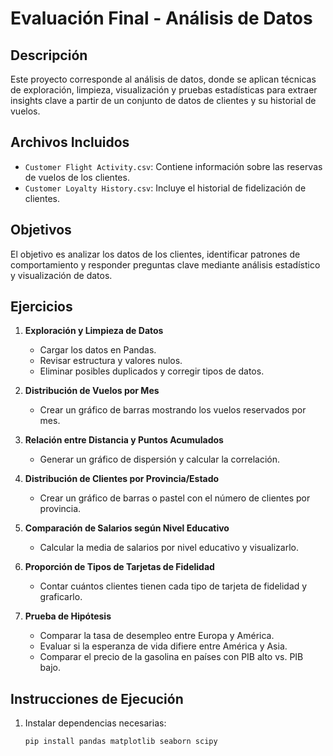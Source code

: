 # Evaluación Final - Análisis de Datos

## Descripción
Este proyecto corresponde al análisis de datos, donde se aplican técnicas de exploración, limpieza, visualización y pruebas estadísticas para extraer insights clave a partir de un conjunto de datos de clientes y su historial de vuelos.

## Archivos Incluidos
- `Customer Flight Activity.csv`: Contiene información sobre las reservas de vuelos de los clientes.
- `Customer Loyalty History.csv`: Incluye el historial de fidelización de clientes.

## Objetivos
El objetivo es analizar los datos de los clientes, identificar patrones de comportamiento y responder preguntas clave mediante análisis estadístico y visualización de datos.

## Ejercicios
1. **Exploración y Limpieza de Datos**
   - Cargar los datos en Pandas.
   - Revisar estructura y valores nulos.
   - Eliminar posibles duplicados y corregir tipos de datos.

2. **Distribución de Vuelos por Mes**
   - Crear un gráfico de barras mostrando los vuelos reservados por mes.

3. **Relación entre Distancia y Puntos Acumulados**
   - Generar un gráfico de dispersión y calcular la correlación.

4. **Distribución de Clientes por Provincia/Estado**
   - Crear un gráfico de barras o pastel con el número de clientes por provincia.

5. **Comparación de Salarios según Nivel Educativo**
   - Calcular la media de salarios por nivel educativo y visualizarlo.

6. **Proporción de Tipos de Tarjetas de Fidelidad**
   - Contar cuántos clientes tienen cada tipo de tarjeta de fidelidad y graficarlo.

7. **Prueba de Hipótesis**
   - Comparar la tasa de desempleo entre Europa y América.
   - Evaluar si la esperanza de vida difiere entre América y Asia.
   - Comparar el precio de la gasolina en países con PIB alto vs. PIB bajo.

## Instrucciones de Ejecución
1. Instalar dependencias necesarias:
   ```bash
   pip install pandas matplotlib seaborn scipy
   ```
